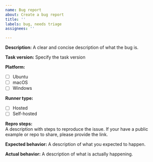```yaml
---
name: Bug report
about: Create a bug report
title: ''
labels: bug, needs triage
assignees: ''

---
```


**Description:**
A clear and concise description of what the bug is.

**Task version:**
Specify the task version

**Platform:**
- [ ] Ubuntu
- [ ] macOS
- [ ] Windows

**Runner type:**
- [ ] Hosted
- [ ] Self-hosted

**Repro steps:**  
A description with steps to reproduce the issue. If your have a public example or repo to share, please provide the link.

**Expected behavior:**
A description of what you expected to happen.

**Actual behavior:**
A description of what is actually happening.